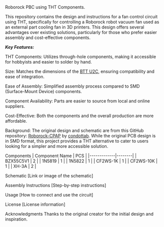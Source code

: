 Roborock PBC using THT Components.

This repository contains the design and instructions for a fan control circuit using THT, specifically for controlling a Roborock robot vacuum fan used as an external part cooling fan in 3D printers. This design offers several advantages over existing solutions, particularly for those who prefer easier assembly and cost-effective components.

_**Key Features:**_

THT Components: Utilizes through-hole components, making it accessible for hobbyists and easier to solder by hand.

Size: Matches the dimensions of the [BTT U2C](https://github.com/bigtreetech/U2C), ensuring compatibility and ease of integration.


Ease of Assembly: Simplified assembly process compared to SMD (Surface-Mount Device) components.

Component Availability: Parts are easier to source from local and online suppliers.

Cost-Effective: Both the components and the overall production are more affordable.

Background:
The original design and schematic are from this GitHub repository: [Roborock-CPAP](https://github.com/condottab/Roborock-CPAP) by [condottab](https://github.com/condottab). While the original PCB design is in SMD format, this project provides a THT alternative to cater to users looking for a simpler and more accessible solution.

Components
| Component Name | PCS |
|-------------|--------|
| BZX55C5V1   | 2      |
| 1N5819      | 1      |
| 1N5822      | 1      |
| CF2WS-1K    | 1      |
| CF2WS-10K   | 1      |
| XH-3A       | 2      |

Schematic
[Link or image of the schematic]

Assembly Instructions
[Step-by-step instructions]

Usage
[How to connect and use the circuit]

License
[License information]

Acknowledgments
Thanks to the original creator for the initial design and inspiration.
